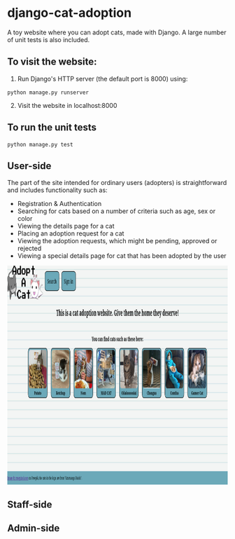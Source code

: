 # django-cat-adoption
A toy website where you can adopt cats, made with Django. A large number of unit tests
is also included.

## To visit the website:

1) Run Django's HTTP server (the default port is 8000) using:
```
python manage.py runserver
```

2) Visit the website in localhost:8000

## To run the unit tests
```
python manage.py test
```

## User-side

The part of the site intended for ordinary users (adopters) is straightforward
and includes functionality such as:

- Registration & Authentication
- Searching for cats based on a number of criteria such as age, sex or color
- Viewing the details page for a cat
- Placing an adoption request for a cat
- Viewing the adoption requests, which might be pending, approved or rejected
- Viewing a special details page for cat that has been adopted by the user

<img src="screenshots/index.png" height="500px" width="800px">

## Staff-side

## Admin-side
